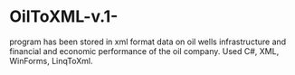# OilToXML-v.1-
program has been stored in xml format data on oil wells
  infrastructure and financial and economic performance of the oil company.
  Used C#, XML, WinForms, LinqToXml.

